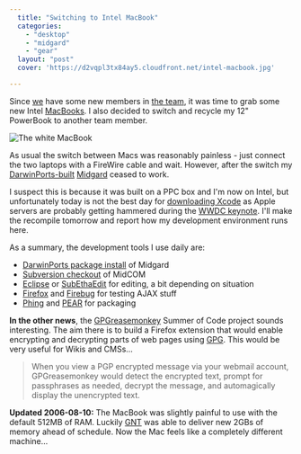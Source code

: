 ```yaml
---
  title: "Switching to Intel MacBook"
  categories: 
    - "desktop"
    - "midgard"
    - "gear"
  layout: "post"
  cover: 'https://d2vqpl3tx84ay5.cloudfront.net/intel-macbook.jpg'

---
```

Since [we][1] have some new members in [the team][2], it was time to grab some new Intel [MacBooks][3]. I also decided to switch and recycle my 12" PowerBook to another team member.

![The white MacBook](https://d2vqpl3tx84ay5.cloudfront.net/intel-macbook.jpg)

As usual the switch between Macs was reasonably painless - just connect the two laptops with a FireWire cable and wait. However, after the switch my [DarwinPorts-built][4] [Midgard][5] ceased to work.

I suspect this is because it was built on a PPC box and I'm now on Intel, but unfortunately today is not the best day for [downloading Xcode][6] as Apple servers are probably getting hammered during the [WWDC keynote][7]. I'll make the recompile tomorrow and report how my development environment runs here.

As a summary, the development tools I use daily are:

* [DarwinPorts package install][4] of Midgard
* [Subversion checkout][8] of MidCOM
* [Eclipse][9] or [SubEthaEdit][10] for editing, a bit depending on situation
* [Firefox][14] and [Firebug][11] for testing AJAX stuff
* [Phing][12] and [PEAR][13] for packaging

__In the other news__, the [GPGreasemonkey][15] Summer of Code project sounds interesting. The aim there is to build a Firefox extension that would enable encrypting and decrypting parts of web pages using [GPG][16]. This would be very useful for Wikis and CMSs...

> When you view a PGP encrypted message via your webmail account, GPGreasemonkey would detect the encrypted text, prompt for passphrases as needed, decrypt the message, and automagically display the unencrypted text.

__Updated 2006-08-10:__ The MacBook was slightly painful to use with the default 512MB of RAM. Luckily [GNT][17] was able to deliver new 2GBs of memory ahead of schedule. Now the Mac feels like a completely different machine...

[1]: http://www.nemein.com/
[2]: http://www.nemein.com/en/team/
[3]: http://www.apple.com/macbook/macbook.html
[4]: http://www.midgard-project.org/documentation/installation-distros-mac-os-x/
[5]: http://www.midgard-project.org/
[6]: http://developer.apple.com/tools/download/
[7]: http://www.engadget.com/2006/08/07/live-from-wwdc-2006-steve-jobs-keynote/
[8]: http://www.midgard-project.org/documentation/running-latest-midcom-from-subversion/
[9]: http://www.eclipse.org/
[10]: http://www.codingmonkeys.de/subethaedit/
[11]: https://addons.mozilla.org/firefox/1843/
[12]: http://phing.info/trac/
[13]: http://pear.php.net/package/PEAR
[14]: http://www.mozilla.com/firefox/
[15]: http://www.shmoo.com/soc/gpgreasemonkey.html
[16]: http://en.wikipedia.org/wiki/GNU_Privacy_Guard
[17]: http://www.gnt.fi/
